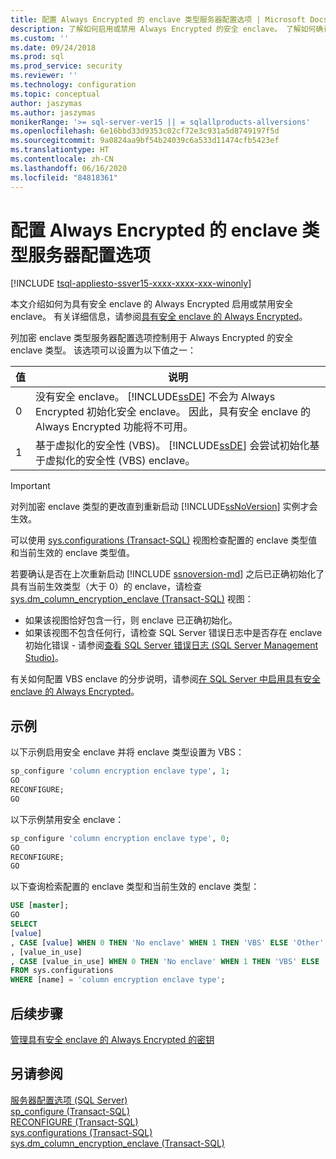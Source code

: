 ```yaml
---
title: 配置 Always Encrypted 的 enclave 类型服务器配置选项 | Microsoft Docs
description: 了解如何启用或禁用 Always Encrypted 的安全 enclave。 了解如何确认 enclave 是否已正确初始化。
ms.custom: ''
ms.date: 09/24/2018
ms.prod: sql
ms.prod_service: security
ms.reviewer: ''
ms.technology: configuration
ms.topic: conceptual
author: jaszymas
ms.author: jaszymas
monikerRange: '>= sql-server-ver15 || = sqlallproducts-allversions'
ms.openlocfilehash: 6e16bbd33d9353c02cf72e3c931a5d8749197f5d
ms.sourcegitcommit: 9a0824aa9bf54b24039c6a533d11474cfb5423ef
ms.translationtype: HT
ms.contentlocale: zh-CN
ms.lasthandoff: 06/16/2020
ms.locfileid: "84818361"
---
```

# <a name="configure-the-enclave-type-for-always-encrypted-server-configuration-option"></a>配置 Always Encrypted 的 enclave 类型服务器配置选项
[!INCLUDE [tsql-appliesto-ssver15-xxxx-xxxx-xxx-winonly](../../includes/tsql-appliesto-ssver15-xxxx-xxxx-xxx-winonly.md)]

本文介绍如何为具有安全 enclave 的 Always Encrypted 启用或禁用安全 enclave。 有关详细信息，请参阅[具有安全 enclave 的 Always Encrypted](../../relational-databases/security/encryption/always-encrypted-enclaves.md)。

列加密 enclave 类型服务器配置选项控制用于 Always Encrypted 的安全 enclave 类型。 该选项可以设置为以下值之一：  
  
|值|说明|  
|-------------------|-----------------| 
|0|没有安全 enclave。 [!INCLUDE[ssDE](../../includes/ssde-md.md)] 不会为 Always Encrypted 初始化安全 enclave。 因此，具有安全 enclave 的 Always Encrypted 功能将不可用。|  
|1|基于虚拟化的安全性 (VBS)。 [!INCLUDE[ssDE](../../includes/ssde-md.md)] 会尝试初始化基于虚拟化的安全性 (VBS) enclave。

> [!IMPORTANT]
> 对列加密 enclave 类型的更改直到重新启动 [!INCLUDE[ssNoVersion](../../includes/ssnoversion-md.md)] 实例才会生效。
   
可以使用 [sys.configurations (Transact-SQL)](../../relational-databases/system-catalog-views/sys-configurations-transact-sql.md) 视图检查配置的 enclave 类型值和当前生效的 enclave 类型值。 

若要确认是否在上次重新启动 [!INCLUDE [ssnoversion-md](../../includes/ssnoversion-md.md)] 之后已正确初始化了具有当前生效类型（大于 0）的 enclave，请检查 [sys.dm_column_encryption_enclave (Transact-SQL)](../../relational-databases/system-dynamic-management-views/sys-dm-column-encryption-enclave.md) 视图：
 - 如果该视图恰好包含一行，则 enclave 已正确初始化。 
 - 如果该视图不包含任何行，请检查 SQL Server 错误日志中是否存在 enclave 初始化错误 - 请参阅[查看 SQL Server 错误日志 (SQL Server Management Studio)](../../relational-databases/performance/view-the-sql-server-error-log-sql-server-management-studio.md)。

有关如何配置 VBS enclave 的分步说明，请参阅[在 SQL Server 中启用具有安全 enclave 的 Always Encrypted](../../relational-databases/security/tutorial-getting-started-with-always-encrypted-enclaves.md#step-3-enable-always-encrypted-with-secure-enclaves-in-sql-server)。

## <a name="examples"></a>示例  
 以下示例启用安全 enclave 并将 enclave 类型设置为 VBS：

```sql  
sp_configure 'column encryption enclave type', 1;  
GO  
RECONFIGURE;  
GO  
```  

以下示例禁用安全 enclave：  

```sql  
sp_configure 'column encryption enclave type', 0;  
GO  
RECONFIGURE;  
GO  
```  

以下查询检索配置的 enclave 类型和当前生效的 enclave 类型：

```sql  
USE [master];
GO
SELECT
[value]
, CASE [value] WHEN 0 THEN 'No enclave' WHEN 1 THEN 'VBS' ELSE 'Other' END AS [value_description]
, [value_in_use]
, CASE [value_in_use] WHEN 0 THEN 'No enclave' WHEN 1 THEN 'VBS' ELSE 'Other' END AS [value_in_use_description]
FROM sys.configurations
WHERE [name] = 'column encryption enclave type'; 
```  
## <a name="next-steps"></a>后续步骤
 [管理具有安全 enclave 的 Always Encrypted 的密钥](../../relational-databases/security/encryption/always-encrypted-enclaves-manage-keys.md)

## <a name="see-also"></a>另请参阅  
 [服务器配置选项 (SQL Server)](../../database-engine/configure-windows/server-configuration-options-sql-server.md)   
 [sp_configure &#40;Transact-SQL&#41;](../../relational-databases/system-stored-procedures/sp-configure-transact-sql.md)   
 [RECONFIGURE (Transact-SQL)](../../t-sql/language-elements/reconfigure-transact-sql.md)   
 [sys.configurations (Transact-SQL)](../../relational-databases/system-catalog-views/sys-configurations-transact-sql.md)   
 [sys.dm_column_encryption_enclave (Transact-SQL)](../../relational-databases/system-dynamic-management-views/sys-dm-column-encryption-enclave.md)   
